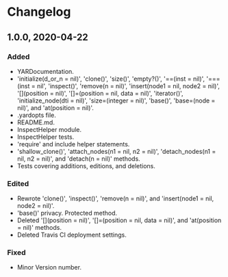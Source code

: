 # Changelog

## 1.0.0, 2020-04-22

### Added

- YARDocumentation.
- 'initialize(d_or_n = nil)', 'clone()', 'size()', 'empty?()', 
'==(inst = nil)', '===(inst = nil', 'inspect()', 'remove(n = nil)', 
'insert(node1 = nil, node2 = nil)', '[](position = nil)', 
'[]=(position = nil, data = nil)', 'iterator()', 'initialize_node(dti = nil)', 
'size=(integer = nil)', 'base()', 'base=(node = nil)', and 'at(position = nil)'.
- .yardopts file.
- README.md.
- InspectHelper module.
- InspectHelper tests.
- 'require' and include helper statements.
- 'shallow_clone()', 'attach_nodes(n1 = nil, n2 = nil)', 'detach_nodes(n1
 = nil, n2 = nil)', and 'detach(n = nil)' methods.
- Tests covering additions, editions, and deletions.

### Edited

- Rewrote 'clone()', 'inspect()', 'remove(n = nil)', and 
'insert(node1 = nil, node2 = nil)'.
- 'base()' privacy. Protected method.
- Deleted '[](position = nil)', '[]=(position = nil, data = nil)', and 
'at(position = nil)' methods.
- Deleted Travis CI deployment settings.

### Fixed

- Minor Version number.
